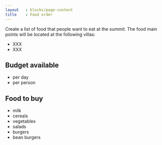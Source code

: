 ```yaml
---
layout   : blocks/page-content
title    : Food order
---
```


Create a list of food that people want to eat at the summit.
The food main points will be located at the following villas:
  - XXX
  - XXX

## Budget available

- per day
- per person

## Food to buy

- milk
- cereals
- vegetables
- salads
- burgers
- bean burgers
